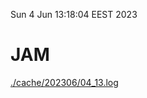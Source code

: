 Sun  4 Jun 13:18:04 EEST 2023
# JAM
<a href='./cache/202306/04_13.log'>./cache/202306/04_13.log</a>
